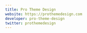 ```yaml
---
title: Pro Theme Design
website: https://prothemedesign.com
developer: pro-theme-design
twitter: prothemedesign
---
```

